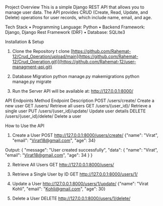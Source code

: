 Project Overview
This is a simple Django REST API that allows you to manage user data. The API provides CRUD (Create, Read, Update, and Delete) operations for user records, which include name, email, and age.

Tech Stack
•	Programming Language: Python
•	Backend Framework: Django, Django Rest Framework (DRF)
•	Database: SQLite3

Installation & Setup
1) Clone the Repository
t clone [https://github.com/Rahemat-12/Crud_Operation/upload/main](https://github.com/Rahemat-12/Crud_Operation.git)](https://github.com/Rahemat-12/user-managment-api.git)

2) Database Migration
python manage.py makemigrations
python manage.py migrate

3) Run the Server
API will be available at: http://127.0.0.1:8000/


API Endpoints
Method	Endpoint	Description
POST 	/users/create/	Create a new user
GET	/users/	Retrieve all users
GET	/users/{user_id}/	Retrieve a single user
PUT	/users/{user_id}/update/	Update user details
DELETE	/users/{user_id}/delete/	Delete a user



How to Use the API

1) Create a User
	POST http://127.0.0.1:8000/users/create/
{"name": "Virat",  "email": "Virat18@gmail.com", "age": 34}

Output:
{
    "message": "User created successfully",
    "data": {
        "name": "Virat",
        "email": "Virat18@gmail.com",
        "age": 34
    }
}

2) Retrieve All Users
 	GET http://127.0.0.1:8000/users/

3) Retrieve a Single User by ID
GET http://127.0.0.1:8000/users/1/

4) Update a User
	http://127.0.0.1:8000/users/1/update/
{"name": "Virat  Kohli", "email": "Kohli@gmail.com", "age": 30}

5) Delete a User
DELETE http://127.0.0.1:8000/users/1/delete/

